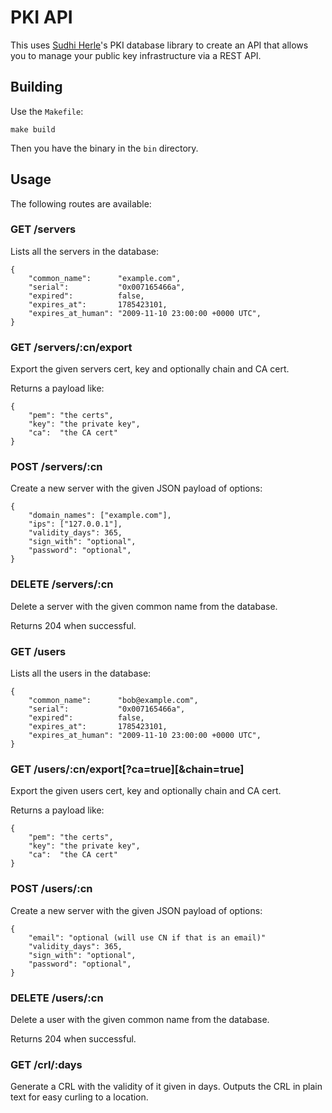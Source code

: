 # PKI API

This uses [Sudhi Herle](https://github.com/opencoff/go-pki)'s PKI database library to create
an API that allows you to manage your public key infrastructure via a REST API.

## Building

Use the `Makefile`:

    make build

Then you have the binary in the `bin` directory.

## Usage

The following routes are available:

### GET /servers

Lists all the servers in the database:

```
{
    "common_name":      "example.com",
    "serial":           "0x007165466a",
    "expired":          false,
    "expires_at":       1785423101,
    "expires_at_human": "2009-11-10 23:00:00 +0000 UTC",
}
```

### GET /servers/:cn/export

Export the given servers cert, key and optionally chain and CA cert.

Returns a payload like:

```
{
    "pem": "the certs",
    "key": "the private key",
    "ca":  "the CA cert"
}
```

### POST /servers/:cn

Create a new server with the given JSON payload of options:

```
{
    "domain_names": ["example.com"],
    "ips": ["127.0.0.1"],
    "validity_days": 365,
    "sign_with": "optional",
    "password": "optional",
}
```

### DELETE /servers/:cn

Delete a server with the given common name from the database.

Returns 204 when successful.

### GET /users

Lists all the users in the database:

```
{
    "common_name":      "bob@example.com",
    "serial":           "0x007165466a",
    "expired":          false,
    "expires_at":       1785423101,
    "expires_at_human": "2009-11-10 23:00:00 +0000 UTC",
}
```

### GET /users/:cn/export[?ca=true][&chain=true]

Export the given users cert, key and optionally chain and CA cert.

Returns a payload like:

```
{
    "pem": "the certs",
    "key": "the private key",
    "ca":  "the CA cert"
}
```

### POST /users/:cn

Create a new server with the given JSON payload of options:

```
{
    "email": "optional (will use CN if that is an email)"
    "validity_days": 365,
    "sign_with": "optional",
    "password": "optional",
}
```

### DELETE /users/:cn

Delete a user with the given common name from the database.

Returns 204 when successful.

### GET /crl/:days

Generate a CRL with the validity of it given in days. Outputs the CRL
in plain text for easy curling to a location.
